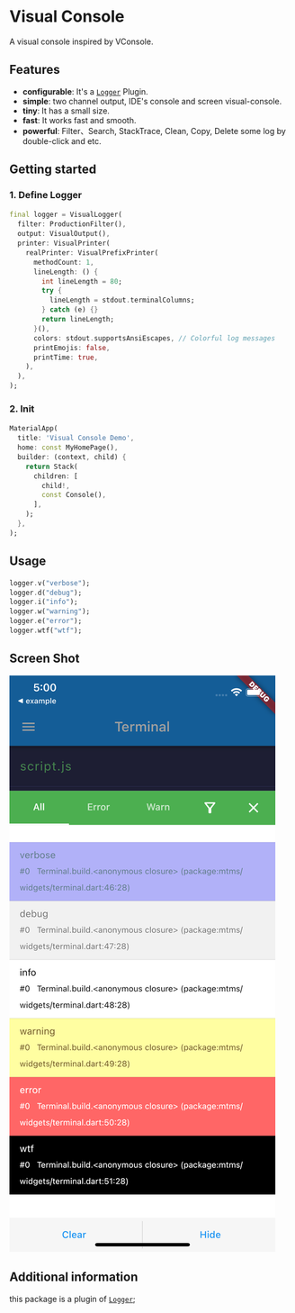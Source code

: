 # Visual Console

A visual console inspired by VConsole.

## Features

- __configurable__: It's a [`Logger`](https://github.com/leisim/logger) Plugin.
- __simple__: two channel output, IDE's console and screen visual-console.
- __tiny__: It has a small size.
- __fast__: It works fast and smooth.
- __powerful__: Filter、Search, StackTrace, Clean, Copy, Delete some log by double-click and etc.

## Getting started

### 1. Define Logger

``` dart
final logger = VisualLogger(
  filter: ProductionFilter(),
  output: VisualOutput(),
  printer: VisualPrinter(
    realPrinter: VisualPrefixPrinter(
      methodCount: 1,
      lineLength: () {
        int lineLength = 80;
        try {
          lineLength = stdout.terminalColumns;
        } catch (e) {}
        return lineLength;
      }(),
      colors: stdout.supportsAnsiEscapes, // Colorful log messages
      printEmojis: false,
      printTime: true,
    ),
  ),
);
```

### 2. Init

``` dart
MaterialApp(
  title: 'Visual Console Demo',
  home: const MyHomePage(),
  builder: (context, child) {
    return Stack(
      children: [
        child!,
        const Console(),
      ],
    );
  },
);
```

## Usage

```dart
logger.v("verbose");
logger.d("debug");
logger.i("info");
logger.w("warning");
logger.e("error");
logger.wtf("wtf");
```

## Screen Shot

![截图](https://github.com/oloshe/visual_console/blob/main/img/Simulator%20Screen%20Shot%20-%20iPhone%2013.png?raw=true)

## Additional information

this package is a plugin of [`Logger`](https://github.com/leisim/logger);